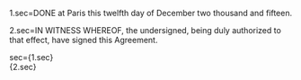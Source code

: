 1.sec=DONE at Paris this twelfth day of December two thousand and fifteen.

2.sec=IN WITNESS WHEREOF, the undersigned, being duly authorized to that effect, have signed this Agreement.

sec={1.sec}<br>{2.sec}